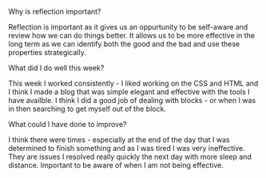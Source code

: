 Why is reflection important?

Reflection is important as it gives us an oppurtunity to be self-aware and review how we can do things better. It allows us to be more effective in the long term as we can identify both the good and the bad and use these properties strategically. 

What did I do well this week?

This week I worked consistently - I liked working on the CSS and HTML and I think I made a blog that was simple elegant and effective with the tools I have availble. I think I did a good job of dealing with blocks - or when I was in then searching to get myself out of the block. 

What could I have done to improve?

I think there were times - especially at the end of the day that I was determined to finish something and as I was tired I was very ineffective. They are issues I resolved really quickly the next day with more sleep and distance. Important to be aware of when I am not being effective. 